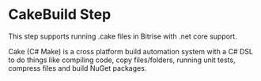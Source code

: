 # CakeBuild Step

This step supports running .cake files in Bitrise with .net core support.

Cake (C# Make) is a cross platform build automation system with a C# DSL to do things like compiling code, 
  copy files/folders, running unit tests, compress files and build NuGet packages.


